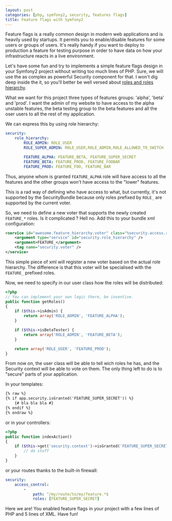 ```yaml
---
layout: post
categories: [php, symfony2, security, features flags]
title: Feature flags with Symfony2
---
```


Feature flags is a really common design in modern web applications and
is heavily used by startups. It permits you to enable/disable features
for some users or groups of users. It's really handy if you want to
deploy to production a feature for testing purpose in order to have data
on how your infrastructure reacts in a live environment.

Let's have some fun and try to implements a simple feature flags design
in your Symfony2 project without writing too much lines of PHP. Sure, we
will use the as complex as powerful Security component for that. I won't
dig deep inside the it, so you'll better be well versed about [roles and
roles hierarchy](http://symfony.com/doc/current/book/security.html#roles).

What we want for this project three types of features groups: 'alpha',
'beta' and 'prod'. I want the admin of my website to have access to the
alpha unstable features, the beta testing group to the beta features and
all the oser users to all the rest of my application.

We can express this by using role hierarchy:

``` yaml app/config/security.yml
security:
    role_hierarchy:
        ROLE_ADMIN: ROLE_USER
        ROLE_SUPER_ADMIN: ROLE_USER,ROLE_ADMIN,ROLE_ALLOWED_TO_SWITCH

        FEATURE_ALPHA: FEATURE_BETA, FEATURE_SUPER_SECRET
        FEATURE_BETA: FEATURE_PROD, FEATURE_FOOBAR
        FEATURE_PROD: FEATURE_FOO, FEATURE_BAR
```

Thus, anyone whom is granted `FEATURE_ALPHA` role will have access to all
the features and the other groups won't have access to the "lower"
features.

This is a rad way of defining who have access to what, but currently,
it's not supported by the SecurityBundle because only roles prefixed by
`ROLE_` are supported by the current voter.

So, we need to define a new voter that supports the newly created
`FEATURE_*` roles. Is it complicated ? Hell no. Add this to your bundle
xml configuration:

``` xml Acme/Bundle/AwesomeBundle/Resources/config/config.xml
<service id="awesome.feature_hierarchy.voter" class="%security.access.role_hierarchy_voter.class%">
    <argument type="service" id="security.role_hierarchy" />
    <argument>FEATURE_</argument>
    <tag name="security.voter" />
</service>
```

This simple piece of xml will register a new voter based on the actual
role hierarchy. The difference is that this voter will be specialised
with the `FEATURE_` prefixed roles.

Now, we need to specify in our user class how the roles will be
distributed:

``` php
<?php
// You can implement your own logic there, be inventive.
public function getRoles()
{
    if ($this->isAdmin) {
        return array('ROLE_ADMIN', 'FEATURE_ALPHA');
    }

    if ($this->isBetaTester) {
        return array('ROLE_ADMIN', 'FEATURE_BETA');
    }

    return array('ROLE_USER', 'FEATURE_PROD');
}
```

From now on, the user class will be able to tell wich roles he has, and
the Security context will be able to vote on them. The only thing left
to do is to "secure" parts of your application.

In your templates:

``` html
{% raw %}
{% if app.security.isGranted('FEATURE_SUPER_SECRET')) %}
    {# bla bla bla #}
{% endif %}
{% endraw %}
```

or in your controllers:

``` php
<?php
public function indexAction()
{
    if ($this->get('security.context')->isGranted('FEATURE_SUPER_SECRET')) {
        // do stuff
    }
}
```

or your routes thanks to the built-in firewall:

``` yaml app/config/security.yml
security:
    access_control:
        -
            path: ^/my/route/to/my/feature.*$
            roles: [FEATURE_SUPER_SECRET]
```

Here we are! You enabled feature flags in your project with a few lines
of PHP and 5 lines of XML. Have fun!
